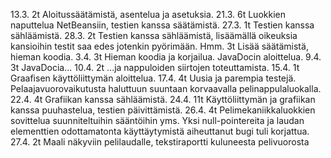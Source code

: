 13.3.	2t	Aloitussäätämistä, asentelua ja asetuksia.
21.3.   6t	Luokkien naputtelua NetBeansiin, testien kanssa säätämistä.
27.3.	1t	Testien kanssa sähläämistä.
28.3.   2t	Testien kanssa sähläämistä, lisäämällä oikeuksia kansioihin testit saa edes
		jotenkin pyörimään. Hmm.
	3t	Lisää säätämistä, hieman koodia.
3.4.	3t	Hieman koodia ja korjailua. JavaDocin aloittelua.
9.4.	3t	JavaDocia...
10.4.	2t	...ja nappuloiden siirtojen toteuttamista.
15.4.	1t	Graafisen käyttöliittymän aloittelua.
17.4.	4t	Uusia ja parempia testejä.
		Pelaajavuorovaikutusta haluttuun suuntaan korvaavalla pelinappulaluokalla.
22.4.	4t	Grafiikan kanssa sähläämistä.
24.4.	11t	Käyttöliittymän ja grafiikan kanssa puuhastelua, testien päivittämistä.
26.4.	4t	Pelimekaniikkaluokkien sovittelua suunniteltuihin sääntöihin yms.
		Yksi null-pointereita ja laudan elementtien odottamatonta käyttäytymistä aiheuttanut bugi tuli korjattua.
27.4.   2t	Maali näkyviin pelilaudalle,
		tekstiraportti kuluneesta pelivuorosta
